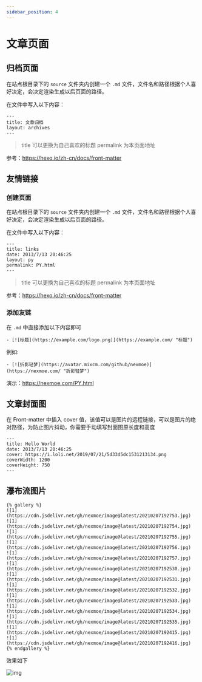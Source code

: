 ```yaml
---
sidebar_position: 4
---
```


# 文章页面

## **归档页面**

在站点根目录下的 `source` 文件夹内创建一个 `.md` 文件，文件名和路径根据个人喜好决定，会决定渲染生成以后页面的路径。

在文件中写入以下内容：



```
---
title: 文章归档
layout: archives
---
```

> title 可以更换为自己喜欢的标题 permalink 为本页面地址

参考：https://hexo.io/zh-cn/docs/front-matter

## **友情链接**

### **创建页面**

在站点根目录下的 `source` 文件夹内创建一个 `.md` 文件，文件名和路径根据个人喜好决定，会决定渲染生成以后页面的路径。

在文件中写入以下内容：



```
---
title: links
date: 2013/7/13 20:46:25
layout: py
permalink: PY.html
---
```

> title 可以更换为自己喜欢的标题 permalink 为本页面地址

参考：https://hexo.io/zh-cn/docs/front-matter

### **添加友链**

在 `.md` 中直接添加以下内容即可



```
- [![标题](https://example.com/logo.png)](https://example.com/ "标题")
```

例如:



```
- [![折影轻梦](https://avatar.mixcm.com/github/nexmoe)](https://nexmoe.com/ "折影轻梦")
```

演示：https://nexmoe.com/PY.html

## **文章封面图**

在 Front-matter 中插入 cover 值，该值可以是图片的远程链接，可以是图片的绝对路径，为防止图片抖动，你需要手动填写封面图原长度和高度



```
---
title: Hello World
date: 2013/7/13 20:46:25
cover: https://i.loli.net/2019/07/21/5d33d5dc1531213134.png
coverWidth: 1200
coverHeight: 750
---
```

## **瀑布流图片**



```
{% gallery %}
![1](https://cdn.jsdelivr.net/gh/nexmoe/image@latest/20210207192753.jpg)
![1](https://cdn.jsdelivr.net/gh/nexmoe/image@latest/20210207192754.jpg)
![1](https://cdn.jsdelivr.net/gh/nexmoe/image@latest/20210207192755.jpg)
![1](https://cdn.jsdelivr.net/gh/nexmoe/image@latest/20210207192756.jpg)
![1](https://cdn.jsdelivr.net/gh/nexmoe/image@latest/20210207192757.jpg)
![1](https://cdn.jsdelivr.net/gh/nexmoe/image@latest/20210207192530.jpg)
![1](https://cdn.jsdelivr.net/gh/nexmoe/image@latest/20210207192531.jpg)
![1](https://cdn.jsdelivr.net/gh/nexmoe/image@latest/20210207192532.jpg)
![1](https://cdn.jsdelivr.net/gh/nexmoe/image@latest/20210207192533.jpg)
![1](https://cdn.jsdelivr.net/gh/nexmoe/image@latest/20210207192534.jpg)
![1](https://cdn.jsdelivr.net/gh/nexmoe/image@latest/20210207192535.jpg)
![1](https://cdn.jsdelivr.net/gh/nexmoe/image@latest/20210207192415.jpg)
![1](https://cdn.jsdelivr.net/gh/nexmoe/image@latest/20210207192416.jpg)
{% endgallery %}
```

效果如下

![img](https://gblobscdn.gitbook.com/assets%2F-M3W8P_3lbsBZW1wagFn%2F-MTYW7-2vU2Zkpgev5wN%2F-MTYX6l-ry-Y2d6mnyN-%2FQQ%E5%9B%BE%E7%89%8720210215103021.png?alt=media&token=0aa51f33-f1a2-4a11-b376-5f071eb7326f)

